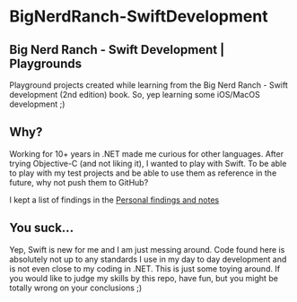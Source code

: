 # BigNerdRanch-SwiftDevelopment

## Big Nerd Ranch - Swift Development | Playgrounds 
Playground projects created while learning from the Big Nerd Ranch - Swift development (2nd edition) book.
So, yep learning some iOS/MacOS development ;)

## Why?
Working for 10+ years in .NET made me curious for other languages. After trying Objective-C (and not liking it), I wanted to play with Swift. To be able to play with my test projects and be able to use them as reference in the future, why not push them to GitHub?

I kept a list of findings in the [Personal findings and notes](findings.md)

## You suck...
Yep, Swift is new for me and I am just messing around. Code found here is absolutely not up to any standards I use in my day to day development and is not even close to my coding in .NET. This is just some toying around. If you would like to judge my skills by this repo, have fun, but you might be totally wrong on your conclusions ;)